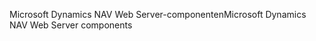 <span data-ttu-id="297ef-101">Microsoft Dynamics NAV Web Server-componenten</span><span class="sxs-lookup"><span data-stu-id="297ef-101">Microsoft Dynamics NAV Web Server components</span></span>